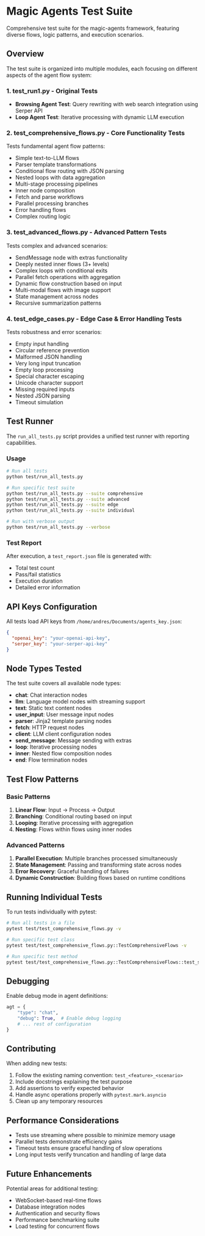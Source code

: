 # Magic Agents Test Suite

Comprehensive test suite for the magic-agents framework, featuring diverse flows, logic patterns, and execution scenarios.

## Overview

The test suite is organized into multiple modules, each focusing on different aspects of the agent flow system:

### 1. **test_run1.py** - Original Tests
- **Browsing Agent Test**: Query rewriting with web search integration using Serper API
- **Loop Agent Test**: Iterative processing with dynamic LLM execution

### 2. **test_comprehensive_flows.py** - Core Functionality Tests
Tests fundamental agent flow patterns:
- Simple text-to-LLM flows
- Parser template transformations
- Conditional flow routing with JSON parsing
- Nested loops with data aggregation
- Multi-stage processing pipelines
- Inner node composition
- Fetch and parse workflows
- Parallel processing branches
- Error handling flows
- Complex routing logic

### 3. **test_advanced_flows.py** - Advanced Pattern Tests
Tests complex and advanced scenarios:
- SendMessage node with extras functionality
- Deeply nested inner flows (3+ levels)
- Complex loops with conditional exits
- Parallel fetch operations with aggregation
- Dynamic flow construction based on input
- Multi-modal flows with image support
- State management across nodes
- Recursive summarization patterns

### 4. **test_edge_cases.py** - Edge Case & Error Handling Tests
Tests robustness and error scenarios:
- Empty input handling
- Circular reference prevention
- Malformed JSON handling
- Very long input truncation
- Empty loop processing
- Special character escaping
- Unicode character support
- Missing required inputs
- Nested JSON parsing
- Timeout simulation

## Test Runner

The `run_all_tests.py` script provides a unified test runner with reporting capabilities.

### Usage

```bash
# Run all tests
python test/run_all_tests.py

# Run specific test suite
python test/run_all_tests.py --suite comprehensive
python test/run_all_tests.py --suite advanced
python test/run_all_tests.py --suite edge
python test/run_all_tests.py --suite individual

# Run with verbose output
python test/run_all_tests.py --verbose
```

### Test Report

After execution, a `test_report.json` file is generated with:
- Total test count
- Pass/fail statistics
- Execution duration
- Detailed error information

## API Keys Configuration

All tests load API keys from `/home/andres/Documents/agents_key.json`:

```json
{
  "openai_key": "your-openai-api-key",
  "serper_key": "your-serper-api-key"
}
```

## Node Types Tested

The test suite covers all available node types:
- **chat**: Chat interaction nodes
- **llm**: Language model nodes with streaming support
- **text**: Static text content nodes
- **user_input**: User message input nodes
- **parser**: Jinja2 template parsing nodes
- **fetch**: HTTP request nodes
- **client**: LLM client configuration nodes
- **send_message**: Message sending with extras
- **loop**: Iterative processing nodes
- **inner**: Nested flow composition nodes
- **end**: Flow termination nodes

## Test Flow Patterns

### Basic Patterns
1. **Linear Flow**: Input → Process → Output
2. **Branching**: Conditional routing based on input
3. **Looping**: Iterative processing with aggregation
4. **Nesting**: Flows within flows using inner nodes

### Advanced Patterns
1. **Parallel Execution**: Multiple branches processed simultaneously
2. **State Management**: Passing and transforming state across nodes
3. **Error Recovery**: Graceful handling of failures
4. **Dynamic Construction**: Building flows based on runtime conditions

## Running Individual Tests

To run tests individually with pytest:

```bash
# Run all tests in a file
pytest test/test_comprehensive_flows.py -v

# Run specific test class
pytest test/test_comprehensive_flows.py::TestComprehensiveFlows -v

# Run specific test method
pytest test/test_comprehensive_flows.py::TestComprehensiveFlows::test_simple_text_to_llm_flow -v
```

## Debugging

Enable debug mode in agent definitions:
```python
agt = {
    "type": "chat",
    "debug": True,  # Enable debug logging
    # ... rest of configuration
}
```

## Contributing

When adding new tests:
1. Follow the existing naming convention: `test_<feature>_<scenario>`
2. Include docstrings explaining the test purpose
3. Add assertions to verify expected behavior
4. Handle async operations properly with `pytest.mark.asyncio`
5. Clean up any temporary resources

## Performance Considerations

- Tests use streaming where possible to minimize memory usage
- Parallel tests demonstrate efficiency gains
- Timeout tests ensure graceful handling of slow operations
- Long input tests verify truncation and handling of large data

## Future Enhancements

Potential areas for additional testing:
- WebSocket-based real-time flows
- Database integration nodes
- Authentication and security flows
- Performance benchmarking suite
- Load testing for concurrent flows 
